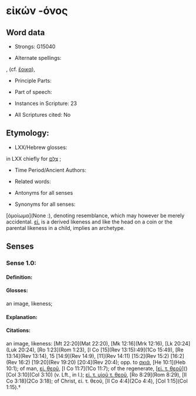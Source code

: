 # εἰκών -όνος

<!-- Status: S2=NeedsEdits -->
<!-- Lexica used for edits:   -->

## Word data

* Strongs: G15040

* Alternate spellings:

,  (cf. [ἔοικα]()), 

* Principle Parts: 


* Part of speech: 


* Instances in Scripture: 23

* All Scriptures cited: No

## Etymology: 


* LXX/Hebrew glosses: 

in LXX chiefly for [צֶלֶם](//en-uhl/H6754) ;

* Time Period/Ancient Authors: 


* Related words: 

* Antonyms for all senses

* Synonyms for all senses: 

[]() [ὁμοίωμα](None :), denoting resemblance, which may however be merely accidental. [εἰ.]() is a derived likeness and like the head on a coin or the parental likeness in a child, implies an archetype. 

## Senses 


### Sense  1.0: 

#### Definition: 

#### Glosses: 

an image, likeness; 

#### Explanation: 


#### Citations: 

an image, likeness: [Mt 22:20](Mat 22:20), [Mk 12:16](Mrk 12:16), [Lk 20:24](Luk 20:24), [Ro 1:23](Rom 1:23), [I Co [15](Rev 13:15):49](1Co 15:49), [Re 13:14](Rev 13:14), 15 [14:9](Rev 14:9), [11](Rev 14:11) [15:2](Rev 15:2) [16:2](Rev 16:2) [19:20](Rev 19:20) [20:4](Rev 20:4); opp. to [σκιά](), [He 10:1](Heb 10:1); of man, [εἰ. θεοῦ](), [I Co 11:7](1Co 11:7); of the regenerate, [[εἰ. τ. θεοῦ]()]() [Col 3:10](Col 3:10) (v. Lft., in l.); [εἰ. τ. υἱοῦ τ. θεοῦ](), [Ro 8:29](Rom 8:29), [II Co 3:18](2Co 3:18); of Christ, εἰ. τ. θεοῦ, [II Co 4:4](2Co 4:4), [Col 1:15](Col 1:15).†
